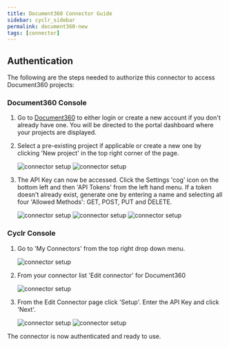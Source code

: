 ```yaml
---
title: Document360 Connector Guide
sidebar: cyclr_sidebar
permalink: document360-new
tags: [connector]
---
```


## Authentication

The following are the steps needed to authorize this connector to access Document360 projects:

### Document360 Console

1. Go to [Document360](https://document360.io/) to either login or create a new account if you don't already have one. You will be directed to the portal dashboard where your projects are displayed.

2. Select a pre-existing project if applicable or create a new one by clicking 'New project' in the top right corner of the page.

    ![connector setup](./images/doc_360_setup_1.png)
    ![connector setup](./images/doc_360_setup_2.png)

3. The API Key can now be accessed. Click the Settings 'cog' icon on the bottom left and then 'API Tokens' from the left hand menu. If a token doesn't already exist, generate one by entering a name and selecting all four 'Allowed Methods': GET, POST, PUT and DELETE.

    ![connector setup](./images/doc_360_setup_8.png)
    ![connector setup](./images/doc_360_setup_4.png)
    ![connector setup](./images/doc_360_setup_5.png)

### Cyclr Console

1. Go to 'My Connectors' from the top right drop down menu.

    ![connector setup](./images/doc_360_setup_9.png)
2. From your connector list 'Edit connector' for Document360

    ![connector setup](./images/doc_360_setup_10.png)
3. From the Edit Connector page click 'Setup'. Enter the API Key and click 'Next'.

    ![connector setup](./images/doc_360_setup_6.png)
    ![connector setup](./images/doc_360_setup_7.png)

The connector is now authenticated and ready to use.
